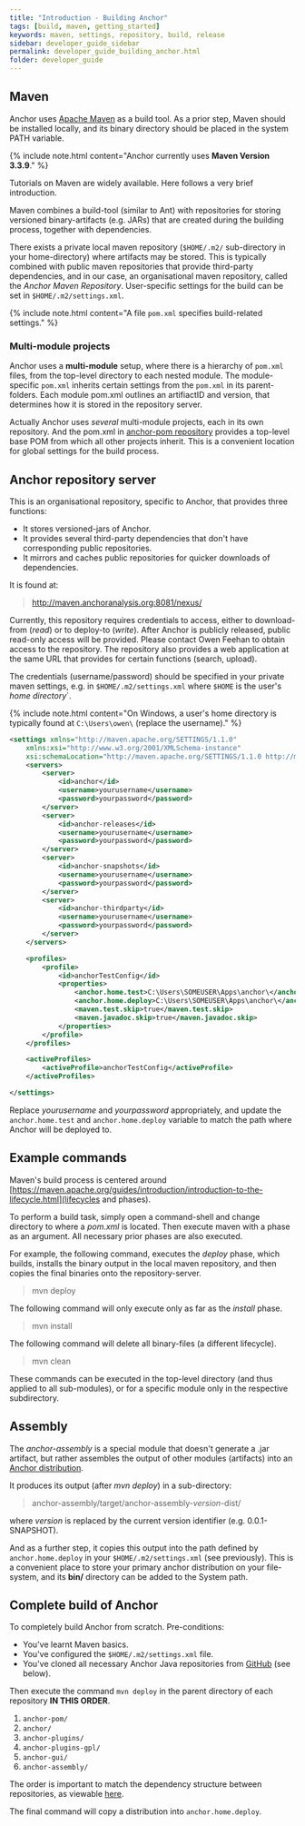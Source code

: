 ```yaml
---
title: "Introduction - Building Anchor"
tags: [build, maven, getting_started]
keywords: maven, settings, repository, build, release
sidebar: developer_guide_sidebar
permalink: developer_guide_building_anchor.html
folder: developer_guide
---
```


## Maven

Anchor uses [Apache Maven](https://maven.apache.org/) as a build tool. As a prior step, Maven should be installed locally, and its binary directory should be placed in the system PATH variable.

{% include note.html content="Anchor currently uses **Maven Version 3.3.9**." %}

Tutorials on Maven are widely available. Here follows a very brief introduction.

Maven combines a build-tool (similar to Ant) with repositories for storing versioned binary-artifacts (e.g. JARs) that are created during the building process, together with dependencies.

There exists a private local maven repository (`$HOME/.m2/` sub-directory in your home-directory) where artifacts may be stored. This is typically combined with public maven repositories that provide third-party dependencies, and in our case, an organisational maven repository, called the *Anchor Maven Repository*. User-specific settings for the build can be set in `$HOME/.m2/settings.xml`.

{% include note.html content="A file `pom.xml` specifies build-related settings." %}

### Multi-module projects

Anchor uses a **multi-module** setup, where there is a hierarchy of `pom.xml` files, from the top-level directory to each nested module. The module-specific `pom.xml` inherits certain settings from the `pom.xml` in its parent-folders.
Each module pom.xml outlines an artifiactID and version, that determines how it is stored in the repository server.

Actually Anchor uses *several* multi-module projects, each in its own repository. And the pom.xml in [anchor-pom repository](https://bitbucket.org/anchorimageanalysis/anchor-pom/src/master/) provides a top-level base POM from which all other projects inherit. This is a convenient location for global settings for the build process.

## Anchor repository server

This is an organisational repository, specific to Anchor, that provides three functions:

 * It stores versioned-jars of Anchor.
 * It provides several third-party dependencies that don't have corresponding public repositories.
 * It mirrors and caches public repositories for quicker downloads of dependencies.

It is found at:
> http://maven.anchoranalysis.org:8081/nexus/

Currently, this repository requires credentials to access, either to download-from (*read*) or to deploy-to (*write*). After Anchor is publicly released, public read-only access will be provided. Please contact Owen Feehan to obtain access to the repository.
The repository also provides a web application at the same URL that provides for certain functions (search, upload).

The credentials (username/password) should be specified in your private maven settings, e.g. in `$HOME/.m2/settings.xml` where `$HOME` is the user's *home directory*`.

{% include note.html content="On Windows, a user's home directory is typically found at `C:\Users\owen\` (replace the username)." %}

```xml
<settings xmlns="http://maven.apache.org/SETTINGS/1.1.0"
    xmlns:xsi="http://www.w3.org/2001/XMLSchema-instance"
    xsi:schemaLocation="http://maven.apache.org/SETTINGS/1.1.0 http://maven.apache.org/xsd/settings-1.1.0.xsd">
    <servers>
        <server>
            <id>anchor</id>
            <username>yourusername</username>
            <password>yourpassword</password>
        </server>
        <server>
            <id>anchor-releases</id>
            <username>yourusername</username>
            <password>yourpassword</password>
        </server>
        <server>
            <id>anchor-snapshots</id>
            <username>yourusername</username>
            <password>yourpassword</password>
        </server>
        <server>
            <id>anchor-thirdparty</id>
            <username>yourusername</username>
            <password>yourpassword</password>
        </server>
    </servers>

    <profiles>
        <profile>
            <id>anchorTestConfig</id>
            <properties>
                <anchor.home.test>C:\Users\SOMEUSER\Apps\anchor\</anchor.home.test>
                <anchor.home.deploy>C:\Users\SOMEUSER\Apps\anchor\</anchor.home.deploy>
                <maven.test.skip>true</maven.test.skip>
                <maven.javadoc.skip>true</maven.javadoc.skip>
            </properties>
        </profile>
    </profiles>

    <activeProfiles>
        <activeProfile>anchorTestConfig</activeProfile>
    </activeProfiles>

</settings>
```

Replace *yourusername* and *yourpassword* appropriately, and update the `anchor.home.test` and `anchor.home.deploy` variable to match the path where Anchor will be deployed to.


## Example commands

Maven's build process is centered around [https://maven.apache.org/guides/introduction/introduction-to-the-lifecycle.html](lifecycles and phases).

To perform a build task, simply open a command-shell and change directory to where a *pom.xml* is located. Then execute maven with a phase as an argument. All necessary prior phases are also executed.

For example, the following command, executes the *deploy* phase, which builds, installs the binary output in the local maven repository, and then copies the final binaries onto the repository-server.
> mvn deploy

The following command will only execute only as far as the *install* phase.
> mvn install

The following command will delete all binary-files (a different lifecycle).
> mvn clean

These commands can be executed in the top-level directory (and thus applied to all sub-modules), or for a specific module only in the respective subdirectory.


## Assembly

The *anchor-assembly* is a special module that doesn't generate a .jar artifact, but rather assembles the output of other modules (artifacts) into an [Anchor distribution](developer_guide_anchor_distribution.html).

It produces its output (after *mvn deploy*) in a sub-directory:
> anchor-assembly/target/anchor-assembly-*version*-dist/

where *version* is replaced by the current version identifier (e.g. 0.0.1-SNAPSHOT).

And as a further step, it copies this output into the path defined by ```anchor.home.deploy``` in your ```$HOME/.m2/settings.xml``` (see previously). This is a convenient place to store your primary anchor distribution on your file-system, and its **bin/** directory can be added to the System path.

## Complete build of Anchor

To completely build Anchor from scratch. Pre-conditions:

* You've learnt Maven basics.
* You've configured the ```$HOME/.m2/settings.xml``` file.
* You've cloned all necessary Anchor Java repositories from [GitHub](https://github.com/anchoranalysis/) (see below).

Then execute the command ```mvn deploy``` in the parent directory of each repository **IN THIS ORDER**.

1. `anchor-pom/`
2. `anchor/`
3. `anchor-plugins/`
4. `anchor-plugins-gpl/`
5. `anchor-gui/`
6. `anchor-assembly/`

The order is important to match the dependency structure between repositories, as viewable [here](https://bitbucket.org/anchorimageanalysis/anchor/wiki/Architecture%20of%20Anchor).

The final command will copy a distribution into ```anchor.home.deploy```.